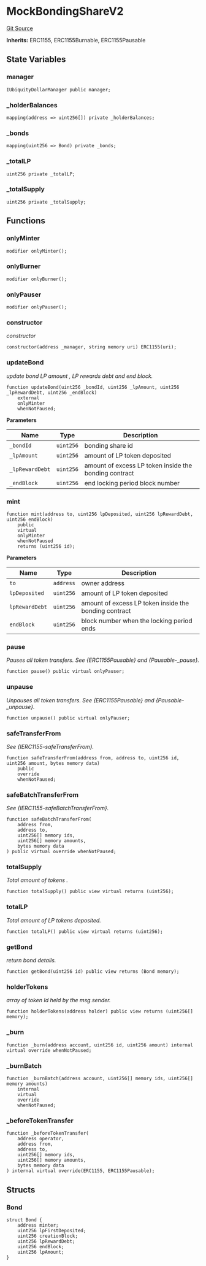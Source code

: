 # MockBondingShareV2
[Git Source](https://github.com/ubiquity/ubiquity-dollar/blob/2f1735fba83e3ef378f1fe9179c677069814edba/src/dollar/mocks/MockBondingShareV2.sol)

**Inherits:**
ERC1155, ERC1155Burnable, ERC1155Pausable


## State Variables
### manager

```solidity
IUbiquityDollarManager public manager;
```


### _holderBalances

```solidity
mapping(address => uint256[]) private _holderBalances;
```


### _bonds

```solidity
mapping(uint256 => Bond) private _bonds;
```


### _totalLP

```solidity
uint256 private _totalLP;
```


### _totalSupply

```solidity
uint256 private _totalSupply;
```


## Functions
### onlyMinter


```solidity
modifier onlyMinter();
```

### onlyBurner


```solidity
modifier onlyBurner();
```

### onlyPauser


```solidity
modifier onlyPauser();
```

### constructor

*constructor*


```solidity
constructor(address _manager, string memory uri) ERC1155(uri);
```

### updateBond

*update bond LP amount , LP rewards debt and end block.*


```solidity
function updateBond(uint256 _bondId, uint256 _lpAmount, uint256 _lpRewardDebt, uint256 _endBlock)
    external
    onlyMinter
    whenNotPaused;
```
**Parameters**

|Name|Type|Description|
|----|----|-----------|
|`_bondId`|`uint256`|bonding share id|
|`_lpAmount`|`uint256`|amount of LP token deposited|
|`_lpRewardDebt`|`uint256`|amount of excess LP token inside the bonding contract|
|`_endBlock`|`uint256`|end locking period block number|


### mint


```solidity
function mint(address to, uint256 lpDeposited, uint256 lpRewardDebt, uint256 endBlock)
    public
    virtual
    onlyMinter
    whenNotPaused
    returns (uint256 id);
```
**Parameters**

|Name|Type|Description|
|----|----|-----------|
|`to`|`address`|owner address|
|`lpDeposited`|`uint256`|amount of LP token deposited|
|`lpRewardDebt`|`uint256`|amount of excess LP token inside the bonding contract|
|`endBlock`|`uint256`|block number when the locking period ends|


### pause

*Pauses all token transfers.
See {ERC1155Pausable} and {Pausable-_pause}.*


```solidity
function pause() public virtual onlyPauser;
```

### unpause

*Unpauses all token transfers.
See {ERC1155Pausable} and {Pausable-_unpause}.*


```solidity
function unpause() public virtual onlyPauser;
```

### safeTransferFrom

*See {IERC1155-safeTransferFrom}.*


```solidity
function safeTransferFrom(address from, address to, uint256 id, uint256 amount, bytes memory data)
    public
    override
    whenNotPaused;
```

### safeBatchTransferFrom

*See {IERC1155-safeBatchTransferFrom}.*


```solidity
function safeBatchTransferFrom(
    address from,
    address to,
    uint256[] memory ids,
    uint256[] memory amounts,
    bytes memory data
) public virtual override whenNotPaused;
```

### totalSupply

*Total amount of tokens  .*


```solidity
function totalSupply() public view virtual returns (uint256);
```

### totalLP

*Total amount of LP tokens deposited.*


```solidity
function totalLP() public view virtual returns (uint256);
```

### getBond

*return bond details.*


```solidity
function getBond(uint256 id) public view returns (Bond memory);
```

### holderTokens

*array of token Id held by the msg.sender.*


```solidity
function holderTokens(address holder) public view returns (uint256[] memory);
```

### _burn


```solidity
function _burn(address account, uint256 id, uint256 amount) internal virtual override whenNotPaused;
```

### _burnBatch


```solidity
function _burnBatch(address account, uint256[] memory ids, uint256[] memory amounts)
    internal
    virtual
    override
    whenNotPaused;
```

### _beforeTokenTransfer


```solidity
function _beforeTokenTransfer(
    address operator,
    address from,
    address to,
    uint256[] memory ids,
    uint256[] memory amounts,
    bytes memory data
) internal virtual override(ERC1155, ERC1155Pausable);
```

## Structs
### Bond

```solidity
struct Bond {
    address minter;
    uint256 lpFirstDeposited;
    uint256 creationBlock;
    uint256 lpRewardDebt;
    uint256 endBlock;
    uint256 lpAmount;
}
```

